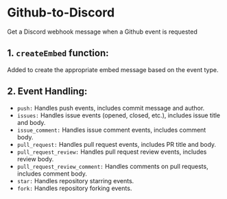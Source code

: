 # Github-to-Discord
Get a Discord webhook message when a Github event is requested

## 1. `createEmbed` function: 
Added to create the appropriate embed message based on the event type.

## 2. Event Handling:
- `push:` Handles push events, includes commit message and author.
- `issues:` Handles issue events (opened, closed, etc.), includes issue title and body.
- `issue_comment:` Handles issue comment events, includes comment body.
- `pull_request:` Handles pull request events, includes PR title and body.
- `pull_request_review:` Handles pull request review events, includes review body.
- `pull_request_review_comment:` Handles comments on pull requests, includes comment body.
- `star:` Handles repository starring events.
- `fork:` Handles repository forking events.
